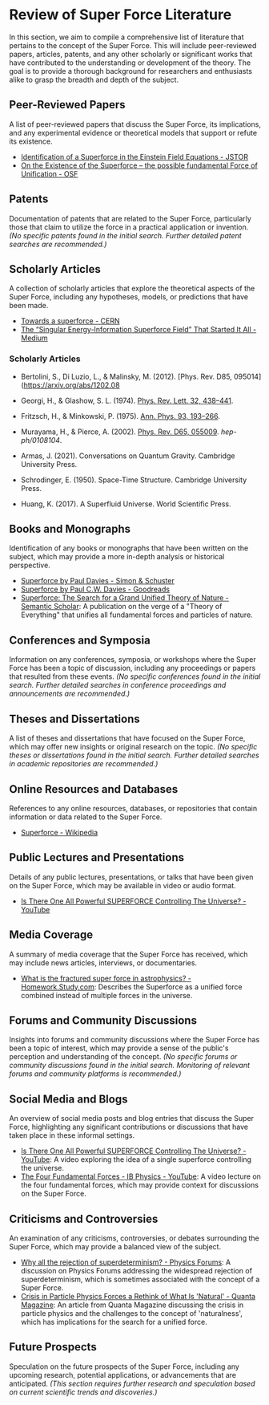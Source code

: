 # Review of Super Force Literature
In this section, we aim to compile a comprehensive list of literature that pertains to the concept of the Super Force. This will include peer-reviewed papers, articles, patents, and any other scholarly or significant works that have contributed to the understanding or development of the theory. The goal is to provide a thorough background for researchers and enthusiasts alike to grasp the breadth and depth of the subject.

## Peer-Reviewed Papers
A list of peer-reviewed papers that discuss the Super Force, its implications, and any experimental evidence or theoretical models that support or refute its existence.
- [Identification of a Superforce in the Einstein Field Equations - JSTOR](https://www.jstor.org/stable/24530850)
- [On the Existence of the Superforce – the possible fundamental Force of Unification - OSF](https://osf.io/preprints/yh84c/)

## Patents
Documentation of patents that are related to the Super Force, particularly those that claim to utilize the force in a practical application or invention.
*(No specific patents found in the initial search. Further detailed patent searches are recommended.)*

## Scholarly Articles
A collection of scholarly articles that explore the theoretical aspects of the Super Force, including any hypotheses, models, or predictions that have been made.
- [Towards a superforce - CERN](https://public-archive.web.cern.ch/en/Science/Superforce-en.html)
- [The “Singular Energy-Information Superforce Field” That Started It All - Medium](https://medium.com/unified-theory-of-knowledge/the-singular-energy-information-superforce-field-that-started-it-all-2330bfc331d7)

### Scholarly Articles
- Bertolini, S., Di Luzio, L., & Malinsky, M. (2012). [Phys. Rev. D85, 095014](https://arxiv.org/abs/1202.08

- Georgi, H., & Glashow, S. L. (1974). [Phys. Rev. Lett. 32, 438–441](https://journals.aps.org/prl/abstract/10.1103/PhysRevLett.32.438).
- Fritzsch, H., & Minkowski, P. (1975). [Ann. Phys. 93, 193–266](https://www.sciencedirect.com/science/article/abs/pii/0003491675902830).
- Murayama, H., & Pierce, A. (2002). [Phys. Rev. D65, 055009](https://arxiv.org/abs/hep-ph/0108104). *hep-ph/0108104*.
- Armas, J. (2021). Conversations on Quantum Gravity. Cambridge University Press.
- Schrodinger, E. (1950). Space-Time Structure. Cambridge University Press.
- Huang, K. (2017). A Superfluid Universe. World Scientific Press.

## Books and Monographs
Identification of any books or monographs that have been written on the subject, which may provide a more in-depth analysis or historical perspective.
- [Superforce by Paul Davies - Simon & Schuster](https://www.simonandschuster.com/books/Superforce/Paul-Davies/9780671605735)
- [Superforce by Paul C.W. Davies - Goodreads](https://www.goodreads.com/book/show/298253.Superforce)
- [Superforce: The Search for a Grand Unified Theory of Nature - Semantic Scholar](https://www.semanticscholar.org/paper/Superforce%3A-The-Search-for-a-Grand-Unified-Theory-Davies/801aee9658e90fec78b29ac7222c669d02958948): A publication on the verge of a "Theory of Everything" that unifies all fundamental forces and particles of nature.

## Conferences and Symposia
Information on any conferences, symposia, or workshops where the Super Force has been a topic of discussion, including any proceedings or papers that resulted from these events.
*(No specific conferences found in the initial search. Further detailed searches in conference proceedings and announcements are recommended.)*

## Theses and Dissertations
A list of theses and dissertations that have focused on the Super Force, which may offer new insights or original research on the topic.
*(No specific theses or dissertations found in the initial search. Further detailed searches in academic repositories are recommended.)*

## Online Resources and Databases
References to any online resources, databases, or repositories that contain information or data related to the Super Force.
- [Superforce - Wikipedia](https://en.wikipedia.org/wiki/Superforce)

## Public Lectures and Presentations
Details of any public lectures, presentations, or talks that have been given on the Super Force, which may be available in video or audio format.
- [Is There One All Powerful SUPERFORCE Controlling The Universe? - YouTube](https://youtube.com/watch?v=uBk-Wst_7aA)

## Media Coverage
A summary of media coverage that the Super Force has received, which may include news articles, interviews, or documentaries.
- [What is the fractured super force in astrophysics? - Homework.Study.com](https://homework.study.com/explanation/what-is-the-fractured-super-force-in-astrophysics.html): Describes the Superforce as a unified force combined instead of multiple forces in the universe.

## Forums and Community Discussions
Insights into forums and community discussions where the Super Force has been a topic of interest, which may provide a sense of the public's perception and understanding of the concept.
*(No specific forums or community discussions found in the initial search. Monitoring of relevant forums and community platforms is recommended.)*

## Social Media and Blogs
An overview of social media posts and blog entries that discuss the Super Force, highlighting any significant contributions or discussions that have taken place in these informal settings.
- [Is There One All Powerful SUPERFORCE Controlling The Universe? - YouTube](https://youtube.com/watch?v=uBk-Wst_7aA): A video exploring the idea of a single superforce controlling the universe.
- [The Four Fundamental Forces - IB Physics - YouTube](https://www.youtube.com/watch?v=jdgLNVwyAEc): A video lecture on the four fundamental forces, which may provide context for discussions on the Super Force.

## Criticisms and Controversies
An examination of any criticisms, controversies, or debates surrounding the Super Force, which may provide a balanced view of the subject.
- [Why all the rejection of superdeterminism? - Physics Forums](https://www.physicsforums.com/threads/why-all-the-rejection-of-superdeterminism.904230/): A discussion on Physics Forums addressing the widespread rejection of superdeterminism, which is sometimes associated with the concept of a Super Force.
- [Crisis in Particle Physics Forces a Rethink of What Is 'Natural' - Quanta Magazine](https://www.quantamagazine.org/physicists-debate-whether-the-world-is-made-of-particles-or-fields-or-something-else-entirely-20191113/): An article from Quanta Magazine discussing the crisis in particle physics and the challenges to the concept of 'naturalness', which has implications for the search for a unified force.

## Future Prospects
Speculation on the future prospects of the Super Force, including any upcoming research, potential applications, or advancements that are anticipated.
*(This section requires further research and speculation based on current scientific trends and discoveries.)*

